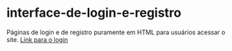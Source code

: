 # interface-de-login-e-registro
Páginas de login e de registro puramente em HTML para usuários acessar o site.
[Link para o login](https://lucascondado.github.io/interface-de-login-e-registro/)
